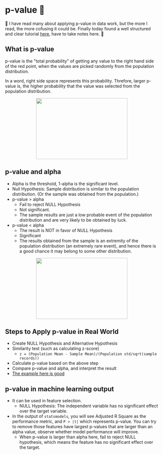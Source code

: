 # p-value 🔮


💖 I have read many about applying p-value in data work, but the more I read, the more cofusing it could be. Finally today found a well structured and clear tutorial [here][1], have to take notes here. 💖

## What is p-value
p-value is the "total probability" of getting any value to the right hand side of the red point, when the values are picked randomly from the population distribution. 

In a word, right side space represents this probability. Threfore, larger p-value is, the higher probability that the value was selected from the population distribution.
<p align="center">
  <img width="300" height="200" src="https://github.com/hanhanwu/Hanhan_Data_Science_Practice/blob/master/Applied_Statistics/Learning_Notes/images/p-value.png">
</p>

## p-value and alpha

* Alpha is the threshold, 1-alpha is the significant level.
* Null Hypothesis: Sample distribution is similar to the population distribution. (Or the sample was obtained from the population.)
* p-value > alpha
  * Fail to reject NULL Hypothesis
  * Not significant.
  * The sample results are just a low probable event of the population distribution and are very likely to be obtained by luck.
* p-value < alpha
  * The result is NOT in favor of NULL Hypothesis
  * Significant
  * The results obtained from the sample is an extremity of the population distribution (an extremely rare event), and hence there is a good chance it may belong to some other distribution.
<p align="center">
  <img width="300" height="200" src="https://github.com/hanhanwu/Hanhan_Data_Science_Practice/blob/master/Applied_Statistics/Learning_Notes/images/p_value_alpha.png">
</p>

## Steps to Apply p-value in Real World
* Create NULL Hypothesis and Alternative Hypothesis
* Similarity test (such as calculating z-score)
  * `z = (Population Mean - Sample Mean)/(Population std/sqrt(sample records))`
* Calculate p-value based on the above step
* Compare p-value and alpha, and interpret the result
* [The example here is good][1]

## p-value in machine learning output
* It can be used in feature selection.
  * NULL Hypothesis: The independent variable has no significant effect over the target variable.
* In the output of `statsmodels`, you will see Adjusted R Square as the performance metric, and `P > |t|` which represents p-value. You can try to remove those features have largest p-values that are larger than an alpha value, observe whether model performance will improve.
  * When p-value is larger than alpha here, fail to reject NULL hypothesis, which means the feature has no significant effect over the target.




[1]:https://www.analyticsvidhya.com/blog/2019/09/everything-know-about-p-value-from-scratch-data-science/?utm_source=feedburner&utm_medium=email&utm_campaign=Feed%3A+AnalyticsVidhya+%28Analytics+Vidhya%29
